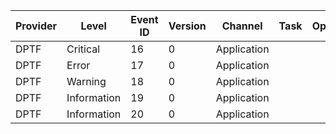 Provider  |  Level        |  Event ID  |  Version  |  Channel      |  Task  |  Opcode  |  Keyword  |  Message
----------|---------------|------------|-----------|---------------|--------|----------|-----------|-----------
DPTF      |  Critical     |  16        |  0        |  Application  |        |          |           |  {Message}
DPTF      |  Error        |  17        |  0        |  Application  |        |          |           |  {Message}
DPTF      |  Warning      |  18        |  0        |  Application  |        |          |           |  {Message}
DPTF      |  Information  |  19        |  0        |  Application  |        |          |           |  {Message}
DPTF      |  Information  |  20        |  0        |  Application  |        |          |           |  {Message}